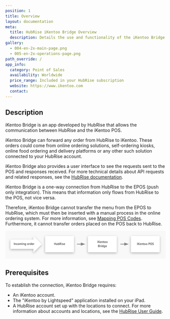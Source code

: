 ```yaml
---
position: 1
title: Overview
layout: documentation
meta:
  title: HubRise iKentoo Bridge Overview
  description: Details the use and functionality of the iKentoo Bridge.
gallery:
  - 004-en-2x-main-page.png
  - 005-en-2x-operations-page.png
path_override: /
app_info:
  category: Point of Sales
  availability: Worldwide
  price_range: Included in your HubRise subscription
  website: https://www.ikentoo.com
  contact:
---
```


## Description

iKentoo Bridge is an app developed by HubRise that allows the communication between HubRise and the iKentoo POS.

iKentoo Bridge can forward any order from HubRise to iKentoo. These orders could come from online ordering solutions, self-ordering kiosks, online food ordering and delivery platforms or any other such solution connected to your HubRise account.

iKentoo Bridge also provides a user interface to see the requests sent to the POS and responses received. For more technical details about API requests and related responses, see the [HubRise documentation](/docs/hubrise-logs/).

iKentoo Bridge is a one-way connection from HubRise to the EPOS (push only integration). This means that information only flows from HubRise to the POS, not vice versa.

Therefore, iKentoo Bridge cannot transfer the menu from the EPOS to HubRise, which must then be inserted with a manual process in the online ordering system. For more information, see [Mapping POS Codes](/apps/ikentoo/mapping-pos-codes). Furthermore, it cannot transfer orders placed on the POS back to HubRise.

![Connection Diagram](../images/008-en-2x-connection-diagram.png)

## Prerequisites

To establish the connection, iKentoo Bridge requires:

- An iKentoo account.
- The "iKentoo by Lightspeed" application installed on your iPad.
- A HubRise account set up with the locations to connect. For more information about accounts and locations, see the [HubRise User Guide](/docs).
